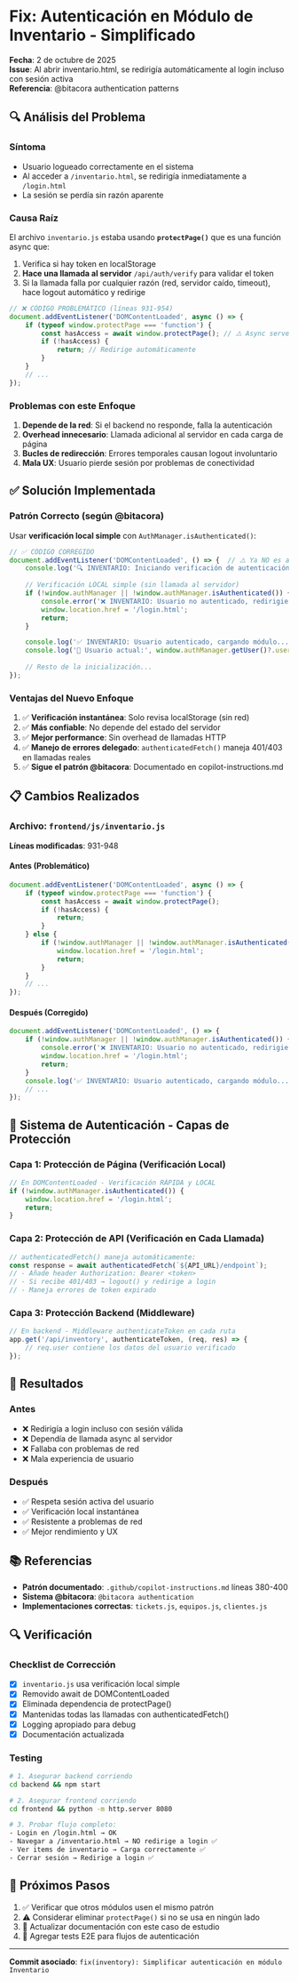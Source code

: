 # Fix: Autenticación en Módulo de Inventario - Simplificado

**Fecha**: 2 de octubre de 2025  
**Issue**: Al abrir inventario.html, se redirigía automáticamente al login incluso con sesión activa  
**Referencia**: @bitacora authentication patterns

## 🔍 Análisis del Problema

### Síntoma
- Usuario logueado correctamente en el sistema
- Al acceder a `/inventario.html`, se redirigía inmediatamente a `/login.html`
- La sesión se perdía sin razón aparente

### Causa Raíz
El archivo `inventario.js` estaba usando **`protectPage()`** que es una función async que:
1. Verifica si hay token en localStorage
2. **Hace una llamada al servidor** `/api/auth/verify` para validar el token
3. Si la llamada falla por cualquier razón (red, servidor caído, timeout), hace logout automático y redirige

```javascript
// ❌ CÓDIGO PROBLEMÁTICO (líneas 931-954)
document.addEventListener('DOMContentLoaded', async () => {
    if (typeof window.protectPage === 'function') {
        const hasAccess = await window.protectPage(); // ⚠️ Async server call
        if (!hasAccess) {
            return; // Redirige automáticamente
        }
    }
    // ...
});
```

### Problemas con este Enfoque
1. **Depende de la red**: Si el backend no responde, falla la autenticación
2. **Overhead innecesario**: Llamada adicional al servidor en cada carga de página
3. **Bucles de redirección**: Errores temporales causan logout involuntario
4. **Mala UX**: Usuario pierde sesión por problemas de conectividad

## ✅ Solución Implementada

### Patrón Correcto (según @bitacora)
Usar **verificación local simple** con `AuthManager.isAuthenticated()`:

```javascript
// ✅ CÓDIGO CORREGIDO
document.addEventListener('DOMContentLoaded', () => {  // ⚠️ Ya NO es async
    console.log('🔍 INVENTARIO: Iniciando verificación de autenticación...');
    
    // Verificación LOCAL simple (sin llamada al servidor)
    if (!window.authManager || !window.authManager.isAuthenticated()) {
        console.error('❌ INVENTARIO: Usuario no autenticado, redirigiendo a login...');
        window.location.href = '/login.html';
        return;
    }

    console.log('✅ INVENTARIO: Usuario autenticado, cargando módulo...');
    console.log('👤 Usuario actual:', window.authManager.getUser()?.username);
    
    // Resto de la inicialización...
});
```

### Ventajas del Nuevo Enfoque
1. ✅ **Verificación instantánea**: Solo revisa localStorage (sin red)
2. ✅ **Más confiable**: No depende del estado del servidor
3. ✅ **Mejor performance**: Sin overhead de llamadas HTTP
4. ✅ **Manejo de errores delegado**: `authenticatedFetch()` maneja 401/403 en llamadas reales
5. ✅ **Sigue el patrón @bitacora**: Documentado en copilot-instructions.md

## 📋 Cambios Realizados

### Archivo: `frontend/js/inventario.js`

**Líneas modificadas**: 931-948

#### Antes (Problemático)
```javascript
document.addEventListener('DOMContentLoaded', async () => {
    if (typeof window.protectPage === 'function') {
        const hasAccess = await window.protectPage();
        if (!hasAccess) {
            return;
        }
    } else {
        if (!window.authManager || !window.authManager.isAuthenticated()) {
            window.location.href = '/login.html';
            return;
        }
    }
    // ...
});
```

#### Después (Corregido)
```javascript
document.addEventListener('DOMContentLoaded', () => {
    if (!window.authManager || !window.authManager.isAuthenticated()) {
        console.error('❌ INVENTARIO: Usuario no autenticado, redirigiendo a login...');
        window.location.href = '/login.html';
        return;
    }
    console.log('✅ INVENTARIO: Usuario autenticado, cargando módulo...');
    // ...
});
```

## 🔐 Sistema de Autenticación - Capas de Protección

### Capa 1: Protección de Página (Verificación Local)
```javascript
// En DOMContentLoaded - Verificación RÁPIDA y LOCAL
if (!window.authManager.isAuthenticated()) {
    window.location.href = '/login.html';
    return;
}
```

### Capa 2: Protección de API (Verificación en Cada Llamada)
```javascript
// authenticatedFetch() maneja automáticamente:
const response = await authenticatedFetch(`${API_URL}/endpoint`);
// - Añade header Authorization: Bearer <token>
// - Si recibe 401/403 → logout() y redirige a login
// - Maneja errores de token expirado
```

### Capa 3: Protección Backend (Middleware)
```javascript
// En backend - Middleware authenticateToken en cada ruta
app.get('/api/inventory', authenticateToken, (req, res) => {
    // req.user contiene los datos del usuario verificado
});
```

## 🎯 Resultados

### Antes
- ❌ Redirigía a login incluso con sesión válida
- ❌ Dependía de llamada async al servidor
- ❌ Fallaba con problemas de red
- ❌ Mala experiencia de usuario

### Después
- ✅ Respeta sesión activa del usuario
- ✅ Verificación local instantánea
- ✅ Resistente a problemas de red
- ✅ Mejor rendimiento y UX

## 📚 Referencias

- **Patrón documentado**: `.github/copilot-instructions.md` líneas 380-400
- **Sistema @bitacora**: `@bitacora authentication`
- **Implementaciones correctas**: `tickets.js`, `equipos.js`, `clientes.js`

## 🔍 Verificación

### Checklist de Corrección
- [x] `inventario.js` usa verificación local simple
- [x] Removido await de DOMContentLoaded
- [x] Eliminada dependencia de protectPage()
- [x] Mantenidas todas las llamadas con authenticatedFetch()
- [x] Logging apropiado para debug
- [x] Documentación actualizada

### Testing
```bash
# 1. Asegurar backend corriendo
cd backend && npm start

# 2. Asegurar frontend corriendo
cd frontend && python -m http.server 8080

# 3. Probar flujo completo:
- Login en /login.html → OK
- Navegar a /inventario.html → NO redirige a login ✅
- Ver items de inventario → Carga correctamente ✅
- Cerrar sesión → Redirige a login ✅
```

## 🚀 Próximos Pasos

1. ✅ Verificar que otros módulos usen el mismo patrón
2. ⚠️ Considerar eliminar `protectPage()` si no se usa en ningún lado
3. 📝 Actualizar documentación con este caso de estudio
4. 🧪 Agregar tests E2E para flujos de autenticación

---

**Commit asociado**: `fix(inventory): Simplificar autenticación en módulo Inventario`
